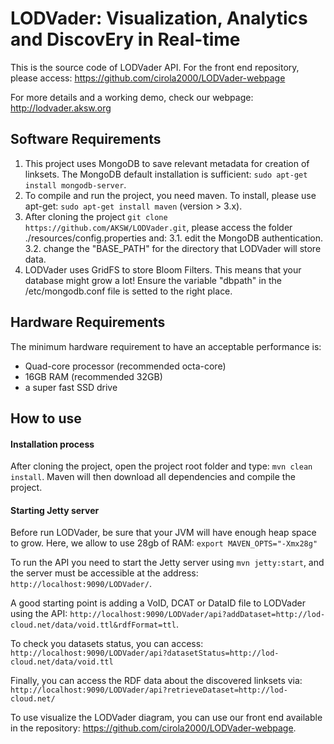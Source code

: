 LODVader: Visualization, Analytics and DiscovEry in Real-time
==============================================================

This is the source code of LODVader API. For the front end repository, please access: https://github.com/cirola2000/LODVader-webpage

For more details and a working demo, check our webpage: http://lodvader.aksw.org

## Software Requirements
1. This project uses MongoDB to save relevant metadata for creation of linksets. The MongoDB default installation is sufficient: `sudo apt-get install mongodb-server`.  
2. To compile and run the project, you need maven. To install, please use apt-get: `sudo apt-get install maven` (version > 3.x).
3. After cloning the project `git clone https://github.com/AKSW/LODVader.git`, please access the folder ./resources/config.properties and:
3.1. edit the MongoDB authentication.
3.2. change the "BASE_PATH" for the directory that LODVader will store data. 
4. LODVader uses GridFS to store Bloom Filters. This means that your database might grow a lot! Ensure the variable "dbpath" in the /etc/mongodb.conf file is setted to the right place.

## Hardware Requirements
The minimum hardware requirement to have an acceptable performance is:
- Quad-core processor (recommended octa-core)
- 16GB RAM (recommended 32GB)
- a super fast SSD drive

## How to use

#### Installation process

After cloning the project, open the project root folder and type: `mvn clean install`. Maven will then download all dependencies and compile the project.


#### Starting Jetty server

Before run LODVader, be sure that your JVM will have enough heap space to grow.  Here, we allow to use 28gb of RAM: `export MAVEN_OPTS="-Xmx28g"`

To run the API you need to start the Jetty server using `mvn jetty:start`, and the server must be accessible at the address:  `http://localhost:9090/LODVader/`.

 A good starting point is adding a VoID, DCAT or DataID file to LODVader using the API:
`http://localhost:9090/LODVader/api?addDataset=http://lod-cloud.net/data/void.ttl&rdfFormat=ttl`.

To check you datasets status, you can access: 
`http://localhost:9090/LODVader/api?datasetStatus=http://lod-cloud.net/data/void.ttl`

Finally, you can access the RDF data about the discovered linksets via:
`http://localhost:9090/LODVader/api?retrieveDataset=http://lod-cloud.net/`

To use visualize the LODVader diagram, you can use our front end available in the repository: https://github.com/cirola2000/LODVader-webpage.
